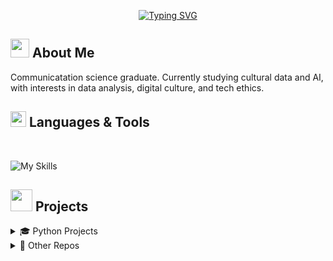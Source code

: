 
<p align="center">
  <a href="https://github.com/DenverCoder1/readme-typing-svg">
    <img
      src="https://readme-typing-svg.herokuapp.com?font=Time+New+Roman&color=red&size=35&center=true&vCenter=true&width=600&height=100&lines=Hey+there%2C+I%27m+Esther!&repeat=false"
      alt="Typing SVG"
    />
  </a>
</p>

## <img src="https://github.com/Anmol-Baranwal/Cool-GIFs-For-GitHub/assets/74038190/2c0eef4b-7b75-42bd-9722-4bea97a2d532" width="30"><b>  About Me</b>

Communicatation science graduate. Currently studying cultural data and AI, with interests in data analysis, digital culture, and tech ethics.

## <img src="https://media2.giphy.com/media/QssGEmpkyEOhBCb7e1/giphy.gif?cid=ecf05e47a0n3gi1bfqntqmob8g9aid1oyj2wr3ds3mg700bl&rid=giphy.gif" width ="25"><b> Languages & Tools</b>
<br> 

  ![My Skills](https://skillicons.dev/icons?i=vscode,github,git,python,linux,notion,obsidian,ai)

## <img src="https://media.giphy.com/media/iY8CRBdQXODJSCERIr/giphy.gif" width="35"><b> Projects </b>

<details>
  <summary>🎓 Python Projects</summary>

  -

</details>

<details>
  <summary>🚀 Other Repos</summary>

  - [esthervperez](https://github.com/esthervperez/esthervperez) – This is my README!

</details>


